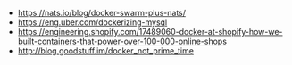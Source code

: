 - https://nats.io/blog/docker-swarm-plus-nats/
- https://eng.uber.com/dockerizing-mysql
- https://engineering.shopify.com/17489060-docker-at-shopify-how-we-built-containers-that-power-over-100-000-online-shops
- http://blog.goodstuff.im/docker_not_prime_time
